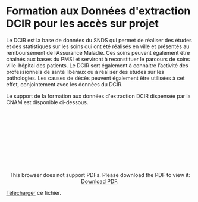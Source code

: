 # Formation aux Données d'extraction DCIR pour les accès sur projet
<!-- SPDX-License-Identifier: MPL-2.0 -->
Le DCIR est la base de données du SNDS qui permet de réaliser des études et des statistiques sur les soins qui ont été réalisés en ville et présentés au remboursement de l’Assurance Maladie. Ces soins peuvent également être chainés aux bases du PMSI et serviront à reconstituer le parcours de soins ville-hôpital des patients. Le DCIR sert également à connaitre l’activité des professionnels de santé libéraux ou à réaliser des études sur les pathologies. Les causes de décès peuvent également être utilisées à cet effet, conjointement avec les données du DCIR.

Le support de la formation aux données d'extraction DCIR dispensée par la CNAM est disponible ci-dessous.

<p style="text-align: center;">
<object data="/files/Cnam/2022-12-20_CNAM_donnees-extraction-pour-acces-sur-projet_VF_MPL-2.0.pdf.pdf" type="application/pdf" width="500px" height="450px">
    <embed src="/files/2022-12-20_CNAM_donnees-extraction-pour-acces-sur-projet_VF_MPL-2.0.pdf.pdf" type="application/pdf">
        <p>This browser does not support PDFs. Please download the PDF to view it: <a href="/files/Cnam/2022-12-20_CNAM_donnees-extraction-pour-acces-sur-projet_VF_MPL-2.0.pdf.pdf">Download PDF</a>.</p>
    </embed>
</object>
</p>

[Télécharger](/files/Cnam/2022-12-20_CNAM_donnees-extraction-pour-acces-sur-projet_VF_MPL-2.0.pdf.pdf) ce fichier.

